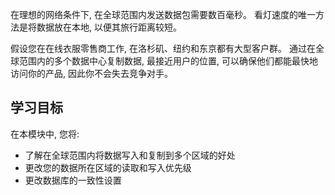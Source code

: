 在理想的网络条件下, 在全球范围内发送数据包需要数百毫秒。 看灯速度的唯一方法是将数据放在本地, 以便其旅行距离较短。

假设您在在线衣服零售商工作, 在洛杉矶、纽约和东京都有大型客户群。 通过在全球范围内的多个数据中心复制数据, 最接近用户的位置, 可以确保他们都能最快地访问你的产品, 因此你不会失去竞争对手。

## <a name="learning-objective"></a>学习目标

在本模块中, 您将:

* 了解在全球范围内将数据写入和复制到多个区域的好处
* 更改您的数据所在区域的读取和写入优先级
* 更改数据库的一致性设置
